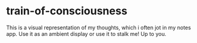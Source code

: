 # train-of-consciousness
This is a visual representation of my thoughts, which i often jot in my notes app. Use it as an ambient display or use it to stalk me! Up to you. 

